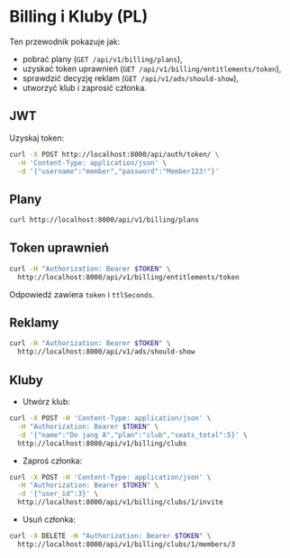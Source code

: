 # Billing i Kluby (PL)

Ten przewodnik pokazuje jak:
- pobrać plany (`GET /api/v1/billing/plans`),
- uzyskać token uprawnień (`GET /api/v1/billing/entitlements/token`),
- sprawdzić decyzję reklam (`GET /api/v1/ads/should-show`),
- utworzyć klub i zaprosić członka.

## JWT
Uzyskaj token:

```bash
curl -X POST http://localhost:8000/api/auth/token/ \
  -H 'Content-Type: application/json' \
  -d '{"username":"member","password":"Member123!"}'
```

## Plany
```bash
curl http://localhost:8000/api/v1/billing/plans
```

## Token uprawnień
```bash
curl -H "Authorization: Bearer $TOKEN" \
  http://localhost:8000/api/v1/billing/entitlements/token
```
Odpowiedź zawiera `token` i `ttlSeconds`.

## Reklamy
```bash
curl -H "Authorization: Bearer $TOKEN" \
  http://localhost:8000/api/v1/ads/should-show
```

## Kluby
- Utwórz klub:
```bash
curl -X POST -H 'Content-Type: application/json' \
  -H "Authorization: Bearer $TOKEN" \
  -d '{"name":"Do jang A","plan":"club","seats_total":5}' \
  http://localhost:8000/api/v1/billing/clubs
```
- Zaproś członka:
```bash
curl -X POST -H 'Content-Type: application/json' \
  -H "Authorization: Bearer $TOKEN" \
  -d '{"user_id":3}' \
  http://localhost:8000/api/v1/billing/clubs/1/invite
```
- Usuń członka:
```bash
curl -X DELETE -H "Authorization: Bearer $TOKEN" \
  http://localhost:8000/api/v1/billing/clubs/1/members/3
```

